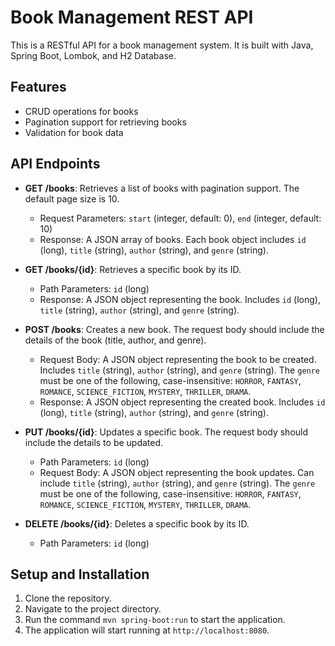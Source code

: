 # Book Management REST API
This is a RESTful API for a book management system. It is built with Java, Spring Boot, Lombok, and H2 Database.

## Features
- CRUD operations for books
- Pagination support for retrieving books
- Validation for book data

## API Endpoints
- **GET /books**: Retrieves a list of books with pagination support. The default page size is 10.
    - Request Parameters: `start` (integer, default: 0), `end` (integer, default: 10)
    - Response: A JSON array of books. Each book object includes `id` (long), `title` (string), `author` (string), and `genre` (string).

- **GET /books/{id}**: Retrieves a specific book by its ID.
    - Path Parameters: `id` (long)
    - Response: A JSON object representing the book. Includes `id` (long), `title` (string), `author` (string), and `genre` (string).

- **POST /books**: Creates a new book. The request body should include the details of the book (title, author, and genre).
    - Request Body: A JSON object representing the book to be created. Includes `title` (string), `author` (string), and `genre` (string). The `genre` must be one of the following, case-insensitive: `HORROR`, `FANTASY`, `ROMANCE`, `SCIENCE_FICTION`, `MYSTERY`, `THRILLER`, `DRAMA`.
    - Response: A JSON object representing the created book. Includes `id` (long), `title` (string), `author` (string), and `genre` (string).

- **PUT /books/{id}**: Updates a specific book. The request body should include the details to be updated.
    - Path Parameters: `id` (long)
    - Request Body: A JSON object representing the book updates. Can include `title` (string), `author` (string), and `genre` (string). The `genre` must be one of the following, case-insensitive: `HORROR`, `FANTASY`, `ROMANCE`, `SCIENCE_FICTION`, `MYSTERY`, `THRILLER`, `DRAMA`.

- **DELETE /books/{id}**: Deletes a specific book by its ID.
    - Path Parameters: `id` (long)

## Setup and Installation
1. Clone the repository.
2. Navigate to the project directory.
3. Run the command `mvn spring-boot:run` to start the application.
4. The application will start running at `http://localhost:8080`.